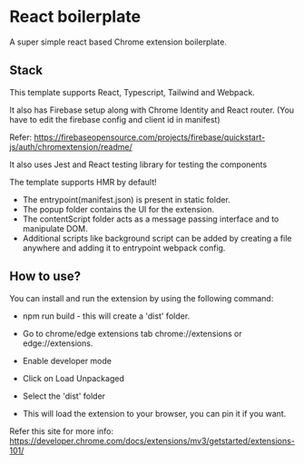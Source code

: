 # React boilerplate

A super simple react based Chrome extension boilerplate.

## Stack
This template supports React, Typescript, Tailwind and Webpack.

It also has Firebase setup along with Chrome Identity and React router. (You have to edit the firebase config and client id in manifest)

Refer: https://firebaseopensource.com/projects/firebase/quickstart-js/auth/chromextension/readme/

It also uses Jest and React testing library for testing the components

The template supports HMR by default!

* The entrypoint(manifest.json) is present in static folder.
* The popup folder contains the UI for the extension.
* The contentScript folder acts as a message passing interface and to manipulate DOM.
* Additional scripts like background script can be added by creating a file anywhere and adding it to entrypoint webpack config.

## How to use?

You can install and run the extension by using the following command:

* npm run build - this will create a 'dist' folder.
* Go to chrome/edge extensions tab chrome://extensions or edge://extensions.
* Enable developer mode
* Click on Load Unpackaged
* Select the 'dist' folder

* This will load the extension to your browser, you can pin it if you want.

Refer this site for more info: https://developer.chrome.com/docs/extensions/mv3/getstarted/extensions-101/